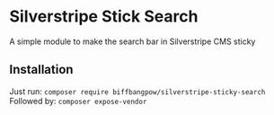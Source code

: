 # Silverstripe Stick Search

A simple module to make the search bar in Silverstripe CMS sticky

## Installation
Just run: 
`composer require biffbangpow/silverstripe-sticky-search`
Followed by:
`composer expose-vendor`
